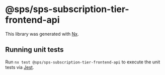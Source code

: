 # @sps/sps-subscription-tier-frontend-api

This library was generated with [Nx](https://nx.dev).

## Running unit tests

Run `nx test @sps/sps-subscription-tier-frontend-api` to execute the unit tests via [Jest](https://jestjs.io).
